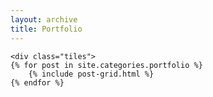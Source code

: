 ```yaml
---
layout: archive
title: Portfolio
---
```

	<div class="tiles">
	{% for post in site.categories.portfolio %}
		{% include post-grid.html %}
	{% endfor %}
</div>